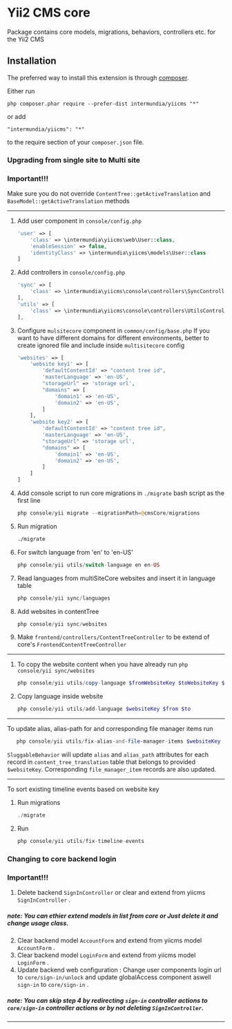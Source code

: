 Yii2 CMS core
============
Package contains core models, migrations, behaviors, controllers etc. for the Yii2 CMS

Installation
------------

The preferred way to install this extension is through [composer](http://getcomposer.org/download/).

Either run

```
php composer.phar require --prefer-dist intermundia/yiicms "*"
```

or add

```
"intermundia/yiicms": "*"
```

to the require section of your `composer.json` file.


### Upgrading from single site to Multi site

### Important!!! 

Make sure you do not override `ContentTree::getActiveTranslation` and `BaseModel::getActiveTranslation` methods 

---------------

 1. Add user component in `console/config.php`
    ```php
    'user' => [
        'class' => \intermundia\yiicms\web\User::class,
        'enableSession' => false,
        'identityClass' => \intermundia\yiicms\models\User::class
    ]
    ```

 1. Add controllers in `console/config.php`
    ```php
    'sync' => [
        'class' => \intermundia\yiicms\console\controllers\SyncController::class,
    ],
    'utils' => [
        'class' => \intermundia\yiicms\console\controllers\UtilsController::class,
    ],
    ```
    
 3. Configure `mulsitecore` component in `common/config/base.php`
    If you want to have different domains for different environments, better to create ignored file
    and include inside `multisitecore` config
    ```php
    'websites' => [
        'website key1' => [
            'defaultContentId' => "content tree id",
            'masterLanguage' => 'en-US',
            "storageUrl" => 'storage url',
            "domains" => [
                'domain1' => 'en-US',
                'domain2' => 'en-US',
            ]
        ],
        'website key2' => [
            'defaultContentId' => "content tree id",
            'masterLanguage' => 'en-US',
            "storageUrl" => 'storage url',
            "domains" => [
                'domain1' => 'en-US',
                'domain2' => 'en-US',
            ]
        ]
    ]
    ```

 1. Add console script to run core migrations in `./migrate` bash script as the first line

    ```php
    php console/yii migrate --migrationPath=@cmsCore/migrations
    ``` 
 
 1. Run migration
    ```bash 
    ./migrate
    ```    
 1. For switch language from 'en' to 'en-US' 
    ```php 
    php console/yii utils/switch-language en en-US
    ```    
     
 1. Read languages from multiSiteCore websites and insert it in language table
    ```php 
    php console/yii sync/languages 
    ```   
 1. Add websites in contentTree
    ```php 
    php console/yii sync/websites 
    ```      
 1. Make `frontend/controllers/ContentTreeController` to be extend of core's `FrontendContentTreeController`

______________________
    
     
1. To copy the website content when you have already run `php console/yii sync/websites `
    ```php 
    php console/yii utils/copy-language $fromWebsiteKey $toWebsiteKey $from $to
    ```                  
     
 1. Copy language inside website
    ```php 
    php console/yii utils/add-language $websiteKey $from $to
    ```                  
______________________
To update alias, alias-path for and corresponding file manager items
run
   ```php 
      php console/yii utils/fix-alias-and-file-manager-items $websiteKey
   ```
`SluggableBehavior` will update `alias` and `alias_path` attributes for each record in `content_tree_translation` table
that belongs to provided `$websiteKey`.
Corresponding `file_manager_item` records are also updated. 
______________________
To sort existing timeline events based on website key
1. Run migrations
    ```php 
    ./migrate
    ```                  
     
 1. Run
    ```php 
    php console/yii utils/fix-timeline-events
    ```                  

### Changing to core backend login

### Important!!! 
1. Delete backend  `SignInController`   or clear and extend from yiicms ` SignInController` .
##### note: You can ethier extend  models in list from core or Just delete it and change usage class.
2. Clear backend model  `AccountForm`  and extend from yiicms model `AccountForm`  .
3. Clear backend model  `LoginForm`  and extend from yiicms model `LoginForm`  .
4. Update backend  web configuration :
	Change user components login url to  `core/sign-in/unlock` and update globalAccess component aswell  `sign-in` to `core/sign-in` .

##### note: You can  skip step 4 by redirecting `sign-in` controller actions to `core/sign-in` controller actions or by not deleting `SignInController`.
______________________

